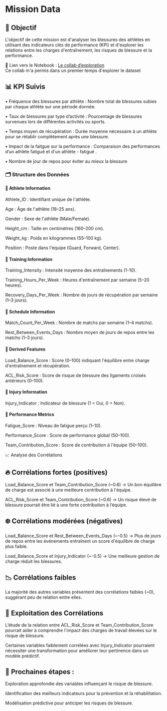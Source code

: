 # Mission Data

## 📌 Objectif

L'objectif de cette mission est d'analyser les blessures des athlètes en utilisant des indicateurs clés de performance (KPI) et d'explorer les relations entre les charges d'entraînement, les risques de blessure et la performance.

📄 Lien vers le Notebook : [Le collab d’exploration](https://colab.research.google.com/drive/1bJbPbqnDcj-A93NiFGmhWAx1ocFwYcUy?usp=sharing)  
Ce collab m'a permis dans un premier temps d'explorer le dataset

## 📊 KPI Suivis

▪️ Fréquence des blessures par athlète : Nombre total de blessures subies par chaque athlète sur une période donnée.

▪️ Taux de blessures par type d’activité : Pourcentage de blessures survenues lors de différentes activités ou sports.

▪️ Temps moyen de récupération : Durée moyenne nécessaire à un athlète pour se rétablir complètement après une blessure.

▪️ Impact de la faitgue sur la performance : Comparaison des performances d’un athlète fatigué et d'un athlète - fatigué .

▪️ Nombre de jour de repos pour éviter au mieux la blessure

### 🗂️ Structure des Données

#### 🔹 Athlete Information

Athlete_ID : Identifiant unique de l'athlète.

Age : Âge de l'athlète (18–25 ans).

Gender : Sexe de l'athlète (Male/Female).

Height_cm : Taille en centimètres (160–200 cm).

Weight_kg : Poids en kilogrammes (55–100 kg).

Position : Poste dans l'équipe (Guard, Forward, Center).

#### 🔹 Training Information

Training_Intensity : Intensité moyenne des entraînements (1-10).

Training_Hours_Per_Week : Heures d'entraînement par semaine (5–20 heures).

Recovery_Days_Per_Week : Nombre de jours de récupération par semaine (1–3 jours).

#### 🔹 Schedule Information

Match_Count_Per_Week : Nombre de matchs par semaine (1–4 matchs).

Rest_Between_Events_Days : Nombre moyen de jours de repos entre les matchs (1–3 jours).

#### 🔹 Derived Features

Load_Balance_Score : Score (0–100) indiquant l'équilibre entre charge d'entraînement et récupération.

ACL_Risk_Score : Score de risque de blessure des ligaments croisés antérieurs (0–100).

#### 🔹 Injury Information

Injury_Indicator : Indicateur de blessure (1 = Oui, 0 = Non).

#### 🔹 Performance Metrics

Fatigue_Score : Niveau de fatigue perçu (1–10).

Performance_Score : Score de performance global (50–100).

Team_Contribution_Score : Score de contribution à l'équipe (50–100).

📈 Analyse des Corrélations

## 🔥 Corrélations fortes (positives)

Load_Balance_Score et Team_Contribution_Score (~0.6) → Un bon équilibre de charge est associé à une meilleure contribution à l'équipe.

ACL_Risk_Score et Team_Contribution_Score (~0.6) → Un risque élevé de blessure pourrait être lié à une forte contribution à l’équipe.

## ❄️ Corrélations modérées (négatives)

Load_Balance_Score et Rest_Between_Events_Days (~-0.5) → Plus de jours de repos entre les événements entraînent un score d'équilibre de charge plus faible.

Load_Balance_Score et Injury_Indicator (~-0.5) → Une meilleure gestion de charge réduit les blessures.

## 📉 Corrélations faibles

La majorité des autres variables présentent des corrélations faibles (~0), suggérant peu de relation entre elles.

## 🔎 Exploitation des Corrélations

L’étude de la relation entre ACL_Risk_Score et Team_Contribution_Score pourrait aider à comprendre l'impact des charges de travail élevées sur le risque de blessure.

Certaines variables faiblement corrélées avec Injury_Indicator pourraient nécessiter une transformation pour améliorer leur pertinence dans un modèle prédictif.

## 📌 Prochaines étapes :

Exploration approfondie des variables influençant le risque de blessure.

Identification des meilleurs indicateurs pour la prévention et la réhabilitation.

Modélisation prédictive pour anticiper les risques de blessure.

